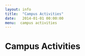 ```yaml
---
layout: info
title:  "Campus Activities"
date:   2014-01-01 00:00:00
menu:  campus activities
---
```


Campus Activities
=================

